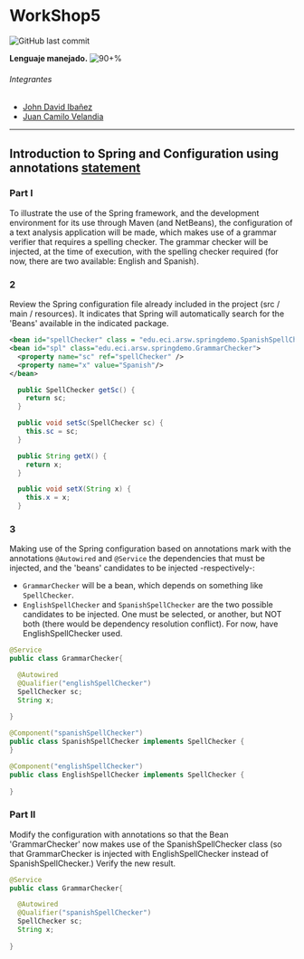 # WorkShop5


![GitHub last commit](https://img.shields.io/github/last-commit/CrkJohn/workshop5.svg?style=for-the-badge)

**Lenguaje manejado.**     ![90+%]( https://img.shields.io/github/languages/top/crkJohn/workshop5.svg?style=for-the-badge&colorB=red)



###### Integrantes
- [John David Ibañez](https://github.com/CrkJohn)
- [Juan Camilo Velandia](https://github.com/jcamilovelandiab)
------------


## Introduction to Spring and Configuration using annotations [statement](https://eci.gitbook.io/workshops/introduction-to-spring-and-configuration-using-annotations)

### Part I
To illustrate the use of the Spring framework, and the development environment for its use through Maven (and NetBeans), the configuration of a text analysis application will be made, which makes use of a grammar verifier that requires a spelling checker. The grammar checker will be injected, at the time of execution, with the spelling checker required (for now, there are two available: English and Spanish).

### 2
Review the Spring configuration file already included in the project (src / main / resources). It indicates that Spring will automatically search for the 'Beans' available in the indicated package.    
```xml  
<bean id="spellChecker" class = "edu.eci.arsw.springdemo.SpanishSpellChecker"></bean>   
<bean id="spl" class="edu.eci.arsw.springdemo.GrammarChecker">       
  <property name="sc" ref="spellChecker" />
  <property name="x" value="Spanish"/>
</bean>
```

```java
  public SpellChecker getSc() {
    return sc;
  }

  public void setSc(SpellChecker sc) {
    this.sc = sc;
  }

  public String getX() {
    return x;
  }

  public void setX(String x) {
    this.x = x;
  }
```

### 3
Making use of the Spring configuration based on annotations mark with the annotations ```@Autowired``` and ```@Service``` the dependencies that must be injected, and the 'beans' candidates to be injected -respectively-:
- ```GrammarChecker``` will be a bean, which depends on something like ```SpellChecker```.
- ```EnglishSpellChecker``` and ```SpanishSpellChecker``` are the two possible candidates to be injected. One must be selected, or another, but NOT both (there would be dependency resolution conflict). For now, have EnglishSpellChecker used. 

```java
@Service
public class GrammarChecker{    

  @Autowired
  @Qualifier("englishSpellChecker")
  SpellChecker sc; 
  String x;             
 
}
 ```
 
```java 
@Component("spanishSpellChecker")
public class SpanishSpellChecker implements SpellChecker {
}
```
```java 
@Component("englishSpellChecker")
public class EnglishSpellChecker implements SpellChecker { 
      
}
```


### Part II

Modify the configuration with annotations so that the Bean 'GrammarChecker' now makes use of the SpanishSpellChecker class (so that GrammarChecker is injected with EnglishSpellChecker instead of SpanishSpellChecker.) Verify the new result.

```java
@Service
public class GrammarChecker{    

  @Autowired
  @Qualifier("spanishSpellChecker")
  SpellChecker sc; 
  String x;             
 
}
 ```
